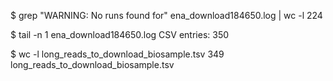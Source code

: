 $ grep "WARNING: No runs found for" ena_download184650.log | wc -l
224

$ tail -n 1 ena_download184650.log
CSV entries: 350

$ wc -l long_reads_to_download_biosample.tsv 
349 long_reads_to_download_biosample.tsv